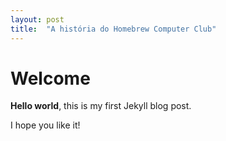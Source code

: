 ```yaml
---
layout: post
title:  "A história do Homebrew Computer Club"
---
```


# Welcome

**Hello world**, this is my first Jekyll blog post.

I hope you like it!
